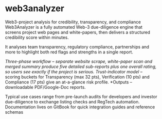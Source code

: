 # web3analyzer
Web3-project analysis for credibility, transparency, and compliance
Web3Analyzer is a fully automated Web-3 due-diligence engine that screens project web pages and white-papers, then delivers a structured credibility score within minutes. 

It analyses team transparency, regulatory compliance, partnerships and more to highlight both red flags and strengths in a single report.


*Three-phase workflow – separate website scrape, white-paper scan and merged summary produce five detailed sub-reports plus one overall rating, so users see exactly if the project is serious.
*Trust-indicator model** – scoring buckets for Transparency (max 32 pts), Verification (10 pts) and Compliance (17 pts) give an at-a-glance risk profile.
*Outputs – downloadable PDF/Google-Doc reports.

Typical use cases range from pre-launch audits for developers and investor due-diligence to exchange listing checks and RegTech automation. Documentation lives on GitBook for quick integration guides and reference schemas 
